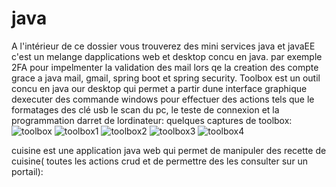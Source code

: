 # java
A l'intérieur de ce dossier vous trouverez des mini services java et javaEE
c'est un melange dapplications web et desktop concu en java.
par exemple 2FA pour impelmenter la validation des mail lors qe la creation des compte grace a java mail, gmail, spring boot et spring security.
Toolbox est un outil concu en java our desktop qui permet a partir dune interface graphique dexecuter des commande windows pour effectuer des actions tels que le formatages des clé usb
le scan du pc, le teste de connexion et la programmation darret de lordinateur: 
quelques captures de toolbox: 
![toolbox](https://github.com/Hallow3/java/assets/122538001/7665b7d1-31d1-46d4-a7bb-f7826860e05a)
![toolbox1](https://github.com/Hallow3/java/assets/122538001/edc8f7b4-af1d-40ce-a9d5-57d3839d2720)
![toolbox2](https://github.com/Hallow3/java/assets/122538001/a3f057c9-fff3-4884-84e3-8a78aba73303)
![toolbox3](https://github.com/Hallow3/java/assets/122538001/f7b99cfe-2ee5-4a4f-946c-d3148e2cf125)
![toolbox4](https://github.com/Hallow3/java/assets/122538001/aeb795d3-8ba7-43fc-9ac6-22509da02d7a)

cuisine est une application java web qui permet de manipuler des recette de cuisine( toutes les actions crud et de permettre des les consulter sur un portail):

